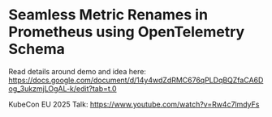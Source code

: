 # Seamless Metric Renames in Prometheus using OpenTelemetry Schema

Read details around demo and idea here: https://docs.google.com/document/d/14y4wdZdRMC676qPLDqBQZfaCA6Dog_3ukzmjLOgAL-k/edit?tab=t.0

KubeCon EU 2025 Talk: https://www.youtube.com/watch?v=Rw4c7lmdyFs
